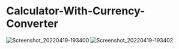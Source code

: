 # Calculator-With-Currency-Converter
![Screenshot_20220419-193400](https://user-images.githubusercontent.com/56263069/164038806-2d20577f-fb2e-4d7c-a96c-2c9d7b731a05.jpg)
![Screenshot_20220419-193402](https://user-images.githubusercontent.com/56263069/164038833-57ec191d-03ec-4687-8ea5-0abe9c68ced1.jpg)

